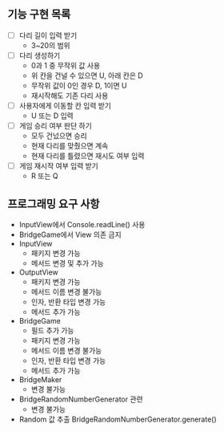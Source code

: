 ## 기능 구현 목록
- [ ] 다리 길이 입력 받기
  * 3~20의 범위
- [ ] 다리 생성하기
  * 0과 1 중 무작위 값 사용
  * 위 칸을 건널 수 있으면 U, 아래 칸은 D
  * 무작위 값이 0인 경우 D, 1이면 U
  * 재시작해도 기존 다리 사용
- [ ] 사용자에게 이동할 칸 입력 받기
  - U 또는 D 입력
- [ ] 게임 승리 여부 판단 하기
  - 모두 건넜으면 승리
  - 현재 다리를 맞췄으면 계속
  - 현재 다리를 틀렸으면 재시도 여부 입력
- [ ] 게임 재시작 여부 입력 받기
  - R 또는 Q

## 프로그래밍 요구 사항
* InputView에서 Console.readLine() 사용
* BridgeGame에서 View 의존 금지
* InputView
  * 패키지 변경 가능
  * 메서드 변경 및 추가 가능
* OutputView
  * 패키지 변경 가능
  * 메서드 이름 변경 불가능
  * 인자, 반환 타입 변경 가능
  * 메서드 추가 가능
* BridgeGame
  * 필드 추가 가능
  * 패키지 변경 가능
  * 메서드 이름 변경 불가능
  * 인자, 반환 타입 변경 가능
  * 메서드 추가 가능
* BridgeMaker
  * 변경 불가능
* BridgeRandomNumberGenerator 관련
  * 변경 불가능
* Random 값 추출 BridgeRandomNumberGenerator.generate()